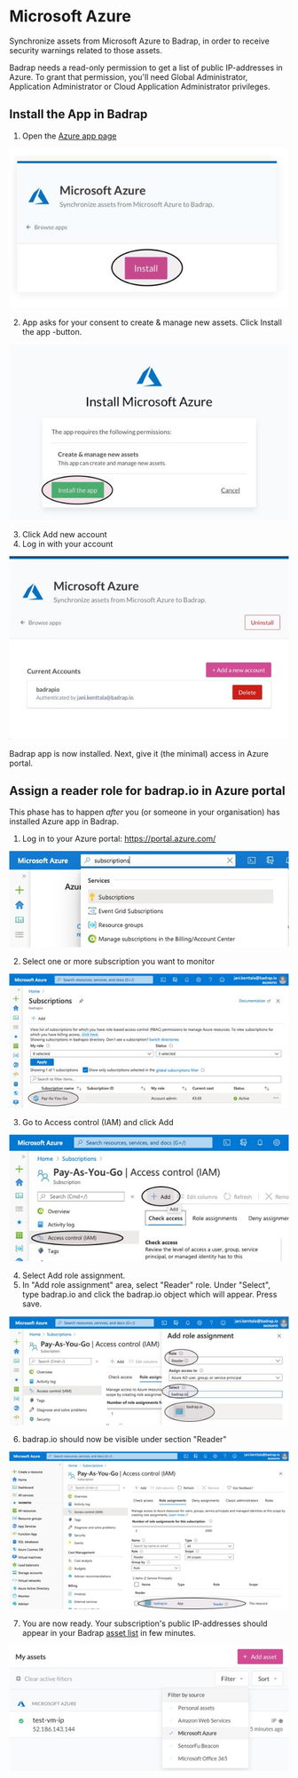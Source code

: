 # Microsoft Azure

Synchronize assets from Microsoft Azure to Badrap, in order to receive security warnings related to those assets.

Badrap needs a read-only permission to get a list of public IP-addresses in Azure. To grant that permission, you'll need Global Administrator, Application Administrator or Cloud Application Administrator privileges.

## Install the App in Badrap

1. Open the [Azure app page](https://badrap.io/apps/azure)

![Azure Install](./azure-01-install.jpg)

2. App asks for your consent to create & manage new assets. Click Install the app -button.

![Give consent](./azure-02-install-app.jpg)

3. Click Add new account
4. Log in with your account

![The end result](./azure-03-the-end-result.jpg)

Badrap app is now installed. Next, give it (the minimal) access in Azure portal.

## Assign a reader role for badrap.io in Azure portal

This phase has to happen *after* you (or someone in your organisation) has installed Azure app in Badrap.

1. Log in to your Azure portal: <https://portal.azure.com/>

![Subscriptions](./azure-10-subscriptions.jpg)

2. Select one or more subscription you want to monitor

![Add Subscriptions](./azure-11-subscriptions-select.jpg)

3. Go to Access control (IAM) and click Add

![Add role](./azure-12-add-role.jpg)

4. Select Add role assignment. 
5. In "Add role assignment" area, select "Reader" role. Under "Select", type badrap.io and click the badrap.io object which will appear. Press save.

![Give permissions](./azure-13-give-permissions.jpg)

6. badrap.io should now be visible under section "Reader"

![Give permissions](./azure-14-ready.jpg)

7. You are now ready. Your subscription's public IP-addresses should appear in your Badrap [asset list](https://badrap.io/assets) in few minutes.

![Assets visible](./azure-20-assets-visible.jpg)
